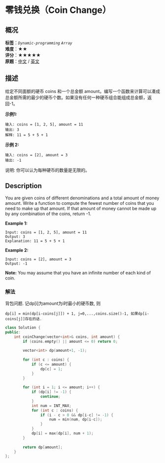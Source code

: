 # 零钱兑换（Coin Change）
## 概况
**标签**：*`Dynamic-programming`*  *`Array`*<br>
**难度**：★★<br>
**评分**：★★★★★<br>
**原题**：[中文](https://leetcode-cn.com/problems/coin-change) / [英文](https://leetcode.com/problems/coin-change)

## 描述
给定不同面额的硬币 coins 和一个总金额 amount。编写一个函数来计算可以凑成总金额所需的最少的硬币个数。如果没有任何一种硬币组合能组成总金额，返回-1。

**示例1:**
```
输入: coins = [1, 2, 5], amount = 11
输出: 3 
解释: 11 = 5 + 5 + 1
```

**示例 2:**
```
输入: coins = [2], amount = 3
输出: -1
```

说明:
你可以认为每种硬币的数量是无限的。

## Description
You are given coins of different denominations and a total amount of money amount. Write a function to compute the fewest number of coins that you need to make up that amount. If that amount of money cannot be made up by any combination of the coins, return -1.

**Example 1:**
```
Input: coins = [1, 2, 5], amount = 11
Output: 3 
Explanation: 11 = 5 + 5 + 1
```

**Example 2:**
```
Input: coins = [2], amount = 3
Output: -1
```

**Note:**
You may assume that you have an infinite number of each kind of coin.

### 解法
背包问题. 记dp[i]为amount为i时最小的硬币数, 则

    dp[i] = min(dp[i-coins[j]]) + 1, j=0,...,coins.size()-1, 如果dp[i-coins[j]]存在的话.
    
```c++
class Solution {
public:
    int coinChange(vector<int>& coins, int amount) {
        if (coins.empty() || amount <= 0) return 0;
        
        vector<int> dp(amount+1, -1);
        
        for (int c : coins) {
            if (c <= amount) {
                dp[c] = 1;
            }
        }
        
        for (int i = 1; i <= amount; i++) {
            if (dp[i] != -1) {
                continue;
            }
            int num = INT_MAX;
            for (int c : coins) {
                if (i - c > 0 && dp[i-c] != -1) {
                    num = min(num, dp[i-c]);
                }
            }
            dp[i] = max(dp[i], num + 1);
        }
        
        return dp[amount];
    }
};
```